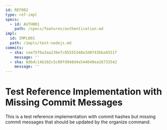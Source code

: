 ```yaml
---
id: REF002
type: ref-impl
specs:
  - id: AUTH001
    path: /specs/features/authentication.md
impl:
  id: IMPL001
  path: /impls/test-nodejs.md
commits:
  - sha: cee75f6a3aa239e7c05555348e3d0743bba4551f
    message: ''
  - sha: 8dbdc14b102c5c89fd948d4e544649ea16733542
    message: ''
---
```


# Test Reference Implementation with Missing Commit Messages

This is a test reference implementation with commit hashes but missing commit messages that should be updated by the organize command.
